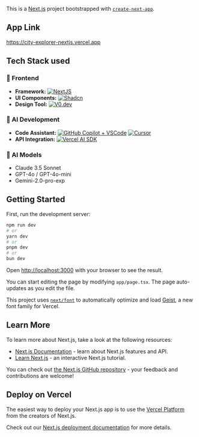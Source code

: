 This is a [Next.js](https://nextjs.org) project bootstrapped with [`create-next-app`](https://nextjs.org/docs/app/api-reference/cli/create-next-app).

## App Link

https://city-explorer-nextjs.vercel.app

## Tech Stack used

### 🚀 Frontend
- **Framework:** [![NextJS](https://img.shields.io/badge/Next.js-000000?style=for-the-badge&logo=next.js&logoColor=white)](https://nextjs.org)
- **UI Components:** [![Shadcn](https://img.shields.io/badge/Shadcn-000000?style=for-the-badge&logo=shadcn&logoColor=white)](https://ui.shadcn.com/)
- **Design Tool:** [![V0.dev](https://img.shields.io/badge/V0.dev-FF4785?style=for-the-badge&logo=v0&logoColor=white)](https://v0.dev/)

### 🤖 AI Development
- **Code Assistant:** [![GitHub Copilot + VSCode](https://img.shields.io/badge/GitHub_Copilot_+_VSCode-24292e?style=for-the-badge&logo=github&logoColor=white)](https://github.com/features/copilot) [![Cursor](https://img.shields.io/badge/Cursor_IDE-000000?style=for-the-badge&logo=cursor&logoColor=white)](https://cursor.sh/)
- **API Integration:** [![Vercel AI SDK](https://img.shields.io/badge/Vercel_AI_SDK-000000?style=for-the-badge&logo=vercel&logoColor=white)](https://sdk.vercel.ai/)


### 🧠 AI Models
- Claude 3.5 Sonnet
- GPT-4o / GPT-4o-mini
- Gemini-2.0-pro-exp


## Getting Started

First, run the development server:

```bash
npm run dev
# or
yarn dev
# or
pnpm dev
# or
bun dev
```

Open [http://localhost:3000](http://localhost:3000) with your browser to see the result.

You can start editing the page by modifying `app/page.tsx`. The page auto-updates as you edit the file.

This project uses [`next/font`](https://nextjs.org/docs/app/building-your-application/optimizing/fonts) to automatically optimize and load [Geist](https://vercel.com/font), a new font family for Vercel.

## Learn More

To learn more about Next.js, take a look at the following resources:

- [Next.js Documentation](https://nextjs.org/docs) - learn about Next.js features and API.
- [Learn Next.js](https://nextjs.org/learn) - an interactive Next.js tutorial.

You can check out [the Next.js GitHub repository](https://github.com/vercel/next.js) - your feedback and contributions are welcome!

## Deploy on Vercel

The easiest way to deploy your Next.js app is to use the [Vercel Platform](https://vercel.com/new?utm_medium=default-template&filter=next.js&utm_source=create-next-app&utm_campaign=create-next-app-readme) from the creators of Next.js.

Check out our [Next.js deployment documentation](https://nextjs.org/docs/app/building-your-application/deploying) for more details.
